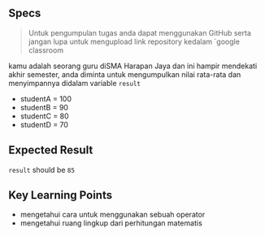 ## Specs

> Untuk pengumpulan tugas anda dapat menggunakan GitHub serta jangan lupa untuk mengupload link repository kedalam `google classroom

kamu adalah seorang guru diSMA Harapan Jaya dan ini hampir mendekati akhir semester, anda diminta untuk mengumpulkan nilai rata-rata dan menyimpannya didalam variable `result`
- studentA = 100
- studentB = 90
- studentC = 80
- studentD = 70

## Expected Result
`result` should be `85`

## Key Learning Points
- mengetahui cara untuk menggunakan sebuah operator
- mengetahui ruang lingkup dari perhitungan matematis